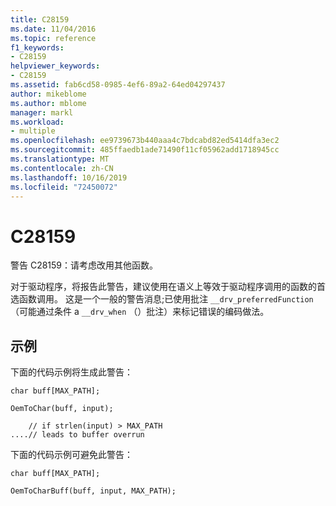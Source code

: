 ```yaml
---
title: C28159
ms.date: 11/04/2016
ms.topic: reference
f1_keywords:
- C28159
helpviewer_keywords:
- C28159
ms.assetid: fab6cd58-0985-4ef6-89a2-64ed04297437
author: mikeblome
ms.author: mblome
manager: markl
ms.workload:
- multiple
ms.openlocfilehash: ee9739673b440aaa4c7bdcabd82ed5414dfa3ec2
ms.sourcegitcommit: 485ffaedb1ade71490f11cf05962add1718945cc
ms.translationtype: MT
ms.contentlocale: zh-CN
ms.lasthandoff: 10/16/2019
ms.locfileid: "72450072"
---
```

# <a name="c28159"></a>C28159
警告 C28159：请考虑改用其他函数。

 对于驱动程序，将报告此警告，建议使用在语义上等效于驱动程序调用的函数的首选函数调用。 这是一个一般的警告消息;已使用批注 `__drv_preferredFunction` （可能通过条件 a `__drv_when` （）批注）来标记错误的编码做法。

## <a name="example"></a>示例
 下面的代码示例将生成此警告：

```
char buff[MAX_PATH];

OemToChar(buff, input);

    // if strlen(input) > MAX_PATH
....// leads to buffer overrun
```

 下面的代码示例可避免此警告：

```
char buff[MAX_PATH];

OemToCharBuff(buff, input, MAX_PATH);
```
